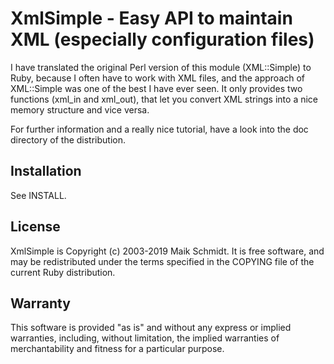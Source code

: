 # XmlSimple - Easy API to maintain XML (especially configuration files)

I have translated the original Perl version of this module (XML::Simple)
to Ruby, because I often have to work with XML files, and the approach
of XML::Simple was one of the best I have ever seen. It only provides
two functions (xml_in and xml_out), that let you convert XML strings into
a nice memory structure and vice versa.

For further information and a really nice tutorial, have a look into the
doc directory of the distribution.

## Installation

See INSTALL.

## License

XmlSimple is Copyright (c) 2003-2019 Maik Schmidt. It is free software,
and may be redistributed under the terms specified in the COPYING file
of the current Ruby distribution.

## Warranty

This software is provided "as is" and without any express or
implied warranties, including, without limitation, the implied
warranties of merchantability and fitness for a particular
purpose.


